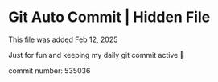 # Git Auto Commit | Hidden File

This file was added Feb 12, 2025

Just for fun and keeping my daily git commit active 🤪

commit number: 535036
